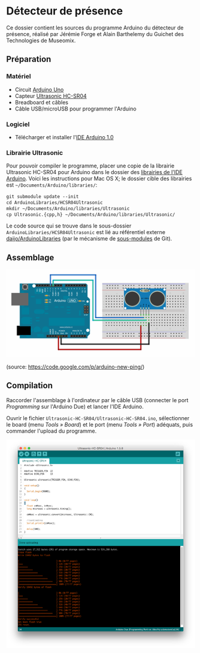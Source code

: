 # Détecteur de présence

Ce dossier contient les sources du programme Arduino du détecteur de présence, réalisé
par Jérémie Forge et Alain Barthelemy du Guichet des Technologies de Museomix.

## Préparation

### Matériel

 * Circuit [Arduino Uno](http://arduino.cc/en/Main/ArduinoBoardUno)
 * Capteur [Ultrasonic HC-SR04](https://docs.google.com/document/d/1Y-yZnNhMYy7rwhAgyL_pfa39RsB-x2qR4vP8saG73rE)
 * Breadboard et câbles
 * Câble USB/microUSB pour programmer l'Arduino

### Logiciel

 * Télécharger et installer l'[IDE Arduino 1.0](http://arduino.cc/en/Main/Software)

### Librairie Ultrasonic

Pour pouvoir compiler le programme, placer une copie de la librairie Ultrasonic HC-SR04 pour Arduino
dans le dossier des [librairies de l'IDE Arduino](http://www.arduino.cc/en/Hacking/Libraries). Voici
les instructions pour Mac OS X; le dossier cible des librairies est `~/Documents/Arduino/libraries/`:

    git submodule update --init
    cd ArduinoLibraries/HCSR04Ultrasonic
    mkdir ~/Documents/Arduino/libraries/Ultrasonic
    cp Ultrasonic.{cpp,h} ~/Documents/Arduino/libraries/Ultrasonic/

Le code source qui se trouve dans le sous-dossier `ArduinoLibraries/HCSR04Ultrasonic` est lié
au référentiel externe [daijo/ArduinoLibraries](https://github.com/daijo/ArduinoLibraries)
(par le mécanisme de [sous-modules](http://git-scm.com/book/en/v2/Git-Tools-Submodules) de Git).

## Assemblage

![Assemblage de l'Arduino Uno et du capteur Ultrasonic HC-SR04](arduino-uno-ultrasonic-hc-sr04-wiring.png)

(source: https://code.google.com/p/arduino-new-ping/)

## Compilation

Raccorder l'assemblage à l'ordinateur par le câble USB (connecter le port _Programming_ sur
l'Arduino Due) et lancer l'IDE Arduino.

Ouvrir le fichier `Ultrasonic-HC-SR04/Ultrasonic-HC-SR04.ino`, sélectionner le board (menu _Tools » Board_)
et le port (menu _Tools » Port_) adéquats, puis commander l'upload du programme.

![Aperçu de l'IDE Arduino avec le programme du capteur](arduino-ide-ultrasonic-compile.png)
